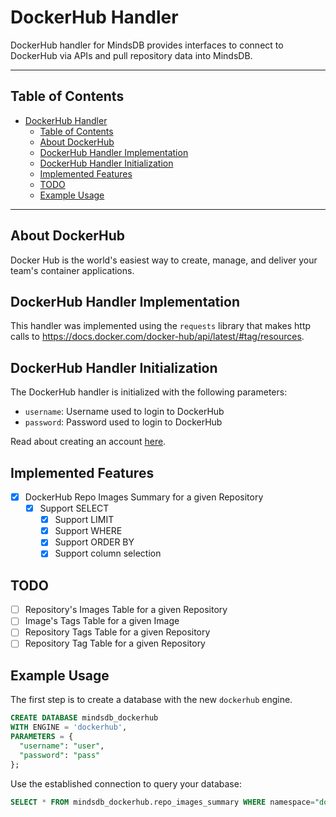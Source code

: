 # DockerHub Handler

DockerHub handler for MindsDB provides interfaces to connect to DockerHub via APIs and pull repository data into MindsDB.

---

## Table of Contents

- [DockerHub Handler](#dockerhub-handler)
  - [Table of Contents](#table-of-contents)
  - [About DockerHub](#about-dockerhub)
  - [DockerHub Handler Implementation](#dockerhub-handler-implementation)
  - [DockerHub Handler Initialization](#dockerhub-handler-initialization)
  - [Implemented Features](#implemented-features)
  - [TODO](#todo)
  - [Example Usage](#example-usage)

---

## About DockerHub

Docker Hub is the world's easiest way to create, manage, and deliver your team's container applications.


## DockerHub Handler Implementation

This handler was implemented using the `requests` library that makes http calls to https://docs.docker.com/docker-hub/api/latest/#tag/resources.

## DockerHub Handler Initialization

The DockerHub handler is initialized with the following parameters:

- `username`: Username used to login to DockerHub
- `password`: Password used to login to DockerHub

Read about creating an account [here](https://hub.docker.com/).

## Implemented Features

- [x] DockerHub Repo Images Summary for a given Repository
  - [x] Support SELECT
    - [x] Support LIMIT
    - [x] Support WHERE
    - [x] Support ORDER BY
    - [x] Support column selection

## TODO

- [ ] Repository's Images Table for a given Repository
- [ ] Image's Tags Table for a given Image
- [ ] Repository Tags Table for a given Repository
- [ ] Repository Tag Table for a given Repository

## Example Usage

The first step is to create a database with the new `dockerhub` engine. 

~~~~sql
CREATE DATABASE mindsdb_dockerhub
WITH ENGINE = 'dockerhub',
PARAMETERS = {
  "username": "user",
  "password": "pass"
};
~~~~

Use the established connection to query your database:

~~~~sql
SELECT * FROM mindsdb_dockerhub.repo_images_summary WHERE namespace="docker" AND repository="trusted-registry-nginx";
~~~~